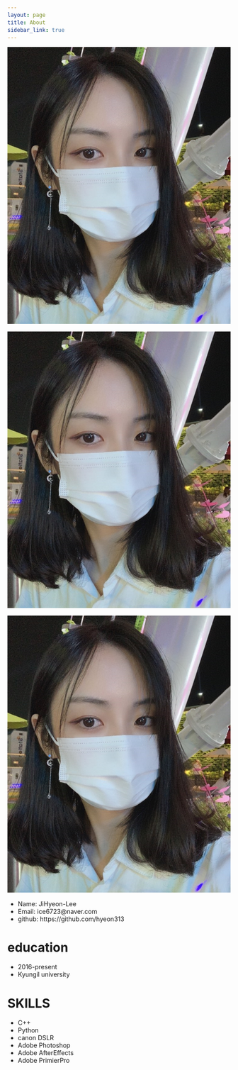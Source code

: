 ```yaml
---
layout: page
title: About
sidebar_link: true
---
```

![profile](_images/profile.jpg)


![profile](https://github.com/hyeon313/hyeon313.github.io/blob/master/_images/profile.jpg)

<!--<img src="_images/profile.jpg" alt="profile">-->
<img src="https://github.com/hyeon313/hyeon313.github.io/blob/master/_images/profile.jpg">
<ul>
  <li>Name: JiHyeon-Lee</li>
  <li>Email: ice6723@naver.com</li>
  <li>github: https://github.com/hyeon313</li>
</ul>

<h1>education</h1>
<ul>
  <li>2016-present</li>
  <li>Kyungil university</li>
</ul>
   
<h1>SKILLS</h1>
<ul>
  <li>C++</li>
  <li>Python</li>
  <li>canon DSLR</li>
  <li>Adobe Photoshop</li>
  <li>Adobe AfterEffects</li>
  <li>Adobe PrimierPro</li>
</ul>
